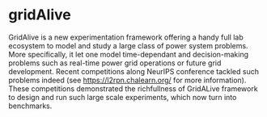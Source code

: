 # gridAlive

GridAlive is a new experimentation framework offering a handy full lab ecosystem to model and study a large class of power system problems. 
More specifically, it let one model time-dependant and decision-making problems such as real-time power grid operations or future grid development. 
Recent competitions along NeurIPS conference tackled such problems indeed (see https://l2rpn.chalearn.org/ for more information). 
These competitions demonstrated the richfullness of GridALive framework to design and run such large scale experiments, which now turn into benchmarks.


